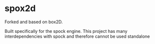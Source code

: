 # spox2d

Forked and based on box2D.

Built specifically for the spock engine. This project has many interdependencies with spock and therefore cannot be used standalone
